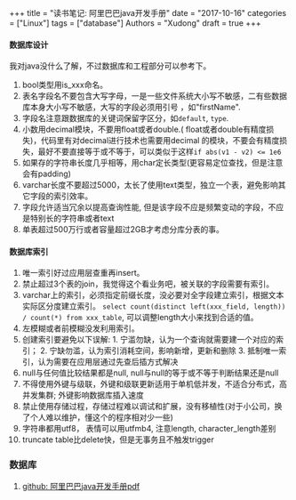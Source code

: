 +++
title = "读书笔记: 阿里巴巴java开发手册"
date = "2017-10-16"
categories = ["Linux"]
tags = ["database"]
Authors = "Xudong"
draft = true
+++

#### 数据库设计
我对java没什么了解，不过数据库和工程部分可以参考下。
1. bool类型用is_xxx命名。
2. 表名字段名不要包含大写字母，一是一些文件系统大小写不敏感，二有些数据库本身大小写不敏感，大写的字段必须用引号
，如"firstName".
3. 字段名注意跟数据库的关键词保留字区分，如`default`, `type`.
4. 小数用decimal模块，不要用float或者double.( float或者double有精度损失)，代码里有对decimal进行技术也需要用decimal
的模块，不要会有精度损失，最好不要直接等于或不等于，可以类似于这样`if abs(v1 - v2) <= 1e6`
5. 如果存的字符串长度几乎相等，用char定长类型(更容易定位查找，但是注意会有padding)
6. varchar长度不要超过5000，太长了使用text类型，独立一个表，避免影响其它字段的索引效率。
7. 字段允许适当冗余以提高查询性能, 但是该字段不应是频繁变动的字段，不应是特别长的字符串或者text
8. 单表超过500万行或者容量超过2GB才考虑分库分表的事。

#### 数据库索引
1. 唯一索引好过应用层查重再insert。
2. 禁止超过3个表的join，我觉得这个看业务吧，被关联的字段需要有索引。
3. varchar上的索引，必须指定前缀长度，没必要对全字段建立索引，根据文本实际区分度建立索引。
`select count(distinct left(xxx_field, length)) / count(*) from xxx_table`, 可以调整length大小来找到合适的值。
4. 左模糊或者前模糊没发利用索引。
5. 创建索引要避免以下误解:
        1. 宁滥勿缺，认为一个查询就需要建一个对应的索引；
        2. 宁缺勿滥，认为索引消耗空间，影响新增，更新和删除
        3. 抵制唯一索引，认为需要在应用层通过先查后插方式解决
6. null与任何值比较结果都是null, null与null的等于或不等于判断结果还是null
7. 不得使用外键与级联，外键和级联更新适用于单机低并发，不适合分布式，高并发集群; 外键影响数据库插入速度
8. 禁止使用存储过程，存储过程难以调试和扩展，没有移植性(对于小公司，换了个人难以维护，懂这个的程序相对少一些)
9. 字符串都用utf8， 表情可以用utfmb4, 注意length, character_length差别
10. truncate table比delete快，但是无事务且不触发trigger

### 数据库
1. [github: 阿里巴巴java开发手册pdf](https://github.com/alibaba/p3c/blob/master/%E9%98%BF%E9%87%8C%E5%B7%B4%E5%B7%B4Java%E5%BC%80%E5%8F%91%E6%89%8B%E5%86%8C%EF%BC%88%E7%BB%88%E6%9E%81%E7%89%88%EF%BC%89.pdf)
